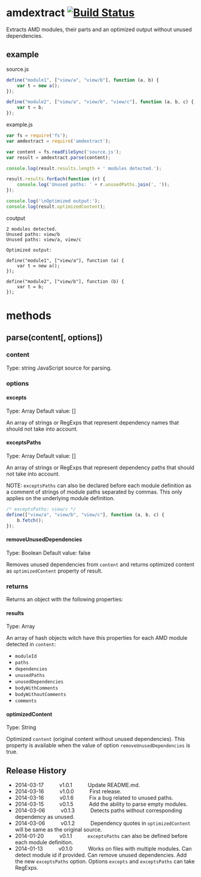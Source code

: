 # amdextract [![Build Status](https://travis-ci.org/mehdishojaei/amdextract.png)](https://travis-ci.org/mehdishojaei/amdextract)

Extracts AMD modules, their parts and an optimized output without unused dependencies.

## example

source.js
``` js
define("module1", ["view/a", "view/b"], function (a, b) {
	var t = new a();
});

define("module2", ["view/a", "view/b", "view/c"], function (a, b, c) {
	var t = b;
});
```

example.js
``` js
var fs = require('fs');
var amdextract = require('amdextract');

var content = fs.readFileSync('source.js');
var result = amdextract.parse(content);

console.log(result.results.length + ' modules detected.');

result.results.forEach(function (r) {
	console.log('Unused paths: ' + r.unusedPaths.join(', '));
});

console.log('\nOptimized output:');
console.log(result.optimizedContent);
```

coutput
``` console
2 modules detected.
Unused paths: view/b
Unused paths: view/a, view/c

Optimized output:

define("module1", ["view/a"], function (a) {
	var t = new a();
});

define("module2", ["view/b"], function (b) {
	var t = b;
});
```

# methods

## parse(content[, options])

### content
Type: string
JavaScript source for parsing.

### options

#### excepts
Type: Array
Default value: []

An array of strings or RegExps that represent dependency names that should not take into account.

#### exceptsPaths
Type: Array
Default value: []

An array of strings or RegExps that represent dependency paths that should not take into account.

NOTE: `exceptsPaths` can also be declared before each module definition as a comment of strings of module paths separated by commas. This only applies on the underlying module definition.

``` js
/* exceptsPaths: view/c */
define(["view/a", "view/b", "view/c"], function (a, b, c) {
	b.fetch();
});
```

#### removeUnusedDependencies
Type: Boolean
Default value: false

Removes unused dependencies from `content` and returns optimized content as `optimizedContent` property of result.

### returns

Returns an object with the following properties:

#### results
Type: Array

An array of hash objects witch have this properties for each AMD module detected in `content`:

- `moduleId`
- `paths`
- `dependencies`
- `unusedPaths`
- `unusedDependencies`
- `bodyWithComments`
- `bodyWithoutComments`
- `comments`

#### optimizedContent
Type: String

Optimized `content` (original content without unused dependencies).
This property is available when the value of option `removeUnusedDependencies` is true.

## Release History
 * 2014-03-17   v1.0.1   Update README.md.
 * 2014-03-16   v1.0.0   First release.
 * 2014-03-16   v0.1.6   Fix a bug related to unused paths.
 * 2014-03-15   v0.1.5   Add the ability to parse empty modules.
 * 2014-03-06   v0.1.3   Detects paths without corresponding dependency as unused.
 * 2014-03-06   v0.1.2   Dependency quotes in `optimizedContent` will be same as the original source.
 * 2014-01-20   v0.1.1   `exceptsPaths` can also be defined before each module definition.
 * 2014-01-13   v0.1.0   Works on files with multiple modules. Can detect module id if provided. Can remove unused dependencies. Add the new `exceptsPaths` option. Options `excepts` and `exceptsPaths` can take RegExps.
